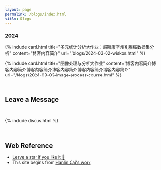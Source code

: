 ```yaml
---
layout: page
permalink: /blogs/index.html
title: Blogs
---
```



### 2024

{% include card.html title="多元统计分析大作业：威斯康辛州乳腺癌数据集分析" content="博客内容简介" url="/blogs/2024-03-02-wiskon.html" %}

{% include card.html title="图像处理与分析大作业" content="博客内容简介博客内容简介博客内容简介博客内容简介博客内容简介博客内容简介" url="/blogs/2024-03-03-image-process-course.html" %}




<br>

## Leave a Message

<br>

{% include disqus.html %} 

<br>

## Web Reference

- [Leave a star if you like it 🥰](https://github.com/SirryChen/SirryChen.github.io) 
- This site begins from [Hanlin Cai's work](https://github.com/GuangLun2000/GuangLun2000.github.io)
